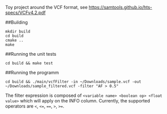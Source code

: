 Toy project around the VCF format, see https://samtools.github.io/hts-specs/VCFv4.2.pdf

##Building

~~~
mkdir build
cd build
cmake ..
make
~~~

##Running the unit tests

~~~
cd build && make test
~~~

##Running the programm

~~~
cd build && ./main/vcfFilter -in ~/Downloads/sample.vcf -out ~/Downloads/sample_filtered.vcf -filter "AF > 0.5"
~~~

The filter expression is composed of `<variable name> <boolean op> <float value>` which will apply on the INFO column. Currently, the supported operators are `<`, `<=`, `==`, `>`, `>=`.
